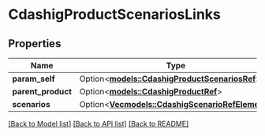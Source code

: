 # CdashigProductScenariosLinks

## Properties

Name | Type | Description | Notes
------------ | ------------- | ------------- | -------------
**param_self** | Option<[**models::CdashigProductScenariosRef**](CdashigProductScenariosRef.md)> |  | [optional]
**parent_product** | Option<[**models::CdashigProductRef**](CdashigProductRef.md)> |  | [optional]
**scenarios** | Option<[**Vec<models::CdashigScenarioRefElement>**](CdashigScenarioRefElement.md)> |  | [optional]

[[Back to Model list]](../README.md#documentation-for-models) [[Back to API list]](../README.md#documentation-for-api-endpoints) [[Back to README]](../README.md)


